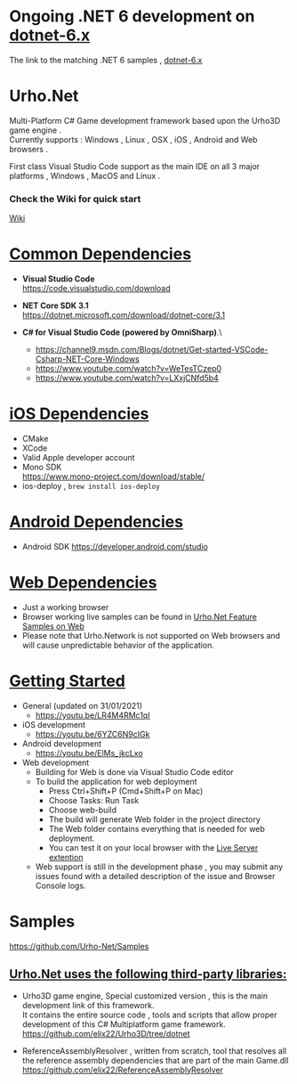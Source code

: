 # Ongoing .NET 6 development on [dotnet-6.x](https://github.com/Urho-Net/Urho.Net/tree/dotnet-6.x)
  The link to the matching .NET 6 samples , [dotnet-6.x](https://github.com/Urho-Net/Samples/tree/dotnet-6.x)

# Urho.Net
Multi-Platform C# Game development framework based upon the Urho3D game engine .\
Currently supports :  Windows , Linux , OSX , iOS , Android and Web browsers . 

First class Visual Studio Code support as the main IDE on all 3 major platforms , Windows , MacOS and Linux .
### Check the Wiki for quick start
[Wiki](https://github.com/Urho-Net/Urho.Net/wiki)

# <u> Common Dependencies </u>
- **Visual Studio Code** \
  https://code.visualstudio.com/download

- **NET Core SDK 3.1**  \
  https://dotnet.microsoft.com/download/dotnet-core/3.1

- **C# for Visual Studio Code (powered by OmniSharp)**.\
  - https://channel9.msdn.com/Blogs/dotnet/Get-started-VSCode-Csharp-NET-Core-Windows
  - https://www.youtube.com/watch?v=WeTesTCzep0
  - https://www.youtube.com/watch?v=LXxjCNfd5b4

# <u> iOS Dependencies </u>
- CMake
- XCode
- Valid Apple developer account
- Mono SDK \
  https://www.mono-project.com/download/stable/
- ios-deploy , `brew install ios-deploy`

# <u> Android Dependencies </u>
- Android SDK https://developer.android.com/studio

# <u> Web Dependencies </u>
- Just a working browser
- Browser working live samples can be found in [Urho.Net Feature Samples on Web](https://elix22.itch.io/urhonet-feature-samples)
- Please note that Urho.Network is not supported on Web browsers and will cause unpredictable behavior of the application.

# <u> Getting Started </u>
- General (updated on 31/01/2021)
  - https://youtu.be/LR4M4RMc1qI
- iOS development
  - https://youtu.be/6YZC6N9cIGk
- Android development
  - https://youtu.be/ElMs_jkcLxo
- Web development
  - Building for Web is done via Visual Studio Code editor
  - To build the application for web deployment 
    - Press Ctrl+Shift+P (Cmd+Shift+P on Mac)
    - Choose Tasks: Run Task
    - Choose web-build
    - The build will generate Web folder in the project directory
    - The Web folder contains everything that is needed for web deployment.
    - You can test it on your local browser with the [Live Server extention](https://marketplace.visualstudio.com/items?itemName=ritwickdey.LiveServer)
  - Web support is still in the development phase , you may submit any issues found with a detailed description of the issue and  Browser Console logs.

# Samples 
https://github.com/Urho-Net/Samples

## <u> Urho.Net uses the following third-party libraries: </u>

- Urho3D game engine, Special customized version , this is the main development link of this framework. \
  It contains the entire source code , tools and scripts that allow proper development of this C# Multiplatform game framework.\
  https://github.com/elix22/Urho3D/tree/dotnet

- ReferenceAssemblyResolver , written from scratch, tool that resolves all the reference assembly dependencies that are part of the main Game.dll\
  https://github.com/elix22/ReferenceAssemblyResolver
